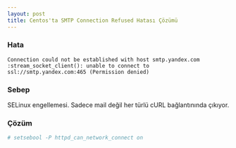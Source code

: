 ```yaml
---
layout: post
title: Centos'ta SMTP Connection Refused Hatası Çözümü
---
```


### Hata
`Connection could not be established with host smtp.yandex.com :stream_socket_client(): unable to connect to ssl://smtp.yandex.com:465 (Permission denied)`

### Sebep
SELinux engellemesi. Sadece mail değil her türlü cURL bağlantınında çıkıyor.

### Çözüm
```bash
# setsebool -P httpd_can_network_connect on
```
